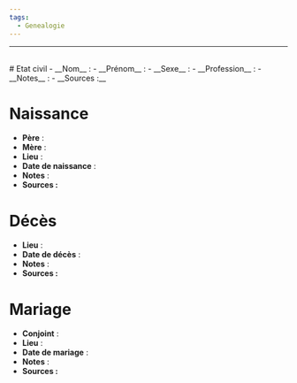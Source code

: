 ```yaml
---
tags:
  - Genealogie
---
```


***
<br>
# Etat civil
- __Nom__ : 
- __Prénom__ : 
- __Sexe__ : 
- __Profession__ :
- __Notes__ :
- __Sources :__

# Naissance
- __Père__ : 
- __Mère__ : 
- __Lieu__ :
- __Date de naissance__ : 
- __Notes__ :
- __Sources :__

# Décès
- __Lieu__ :
- __Date de décès__ : 
- __Notes__ :
- __Sources :__

# Mariage
- __Conjoint__ : 
- __Lieu__ :
- __Date de mariage__ : 
- __Notes__ :
- __Sources :__
